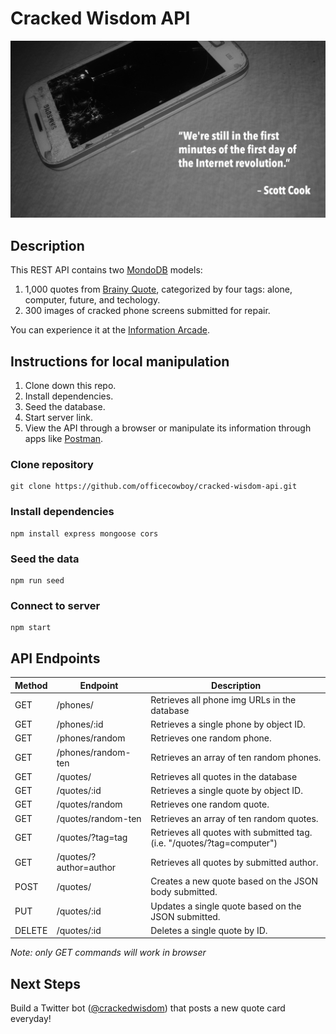 # Cracked Wisdom API

![mock-up](crackedwisdom_mockup.jpg)

## Description

This REST API contains two [MondoDB](https://www.mongodb.com/) models:
1) 1,000 quotes from [Brainy Quote](https://www.brainyquote.com/), categorized by four tags: alone, computer, future, and techology.
2) 300 images of cracked phone screens submitted for repair.

You can experience it at the [Information Arcade](https://informationarcade.com/cracked-wisdom/).

## Instructions for local manipulation

1) Clone down this repo.
2) Install dependencies.
3) Seed the database.
4) Start server link.
5) View the API through a browser or manipulate its information through apps like [Postman](https://www.postman.com/).

### Clone repository

```
git clone https://github.com/officecowboy/cracked-wisdom-api.git
```

### Install dependencies

```
npm install express mongoose cors
```

### Seed the data

```
npm run seed
```

### Connect to server

```
npm start
````

## API Endpoints

| Method | Endpoint         | Description             |
| ------ | ---------------- | ----------------------- |
| GET    | /phones/             | Retrieves all phone img URLs in the database   |
| GET    | /phones/:id          | Retrieves a single phone by object ID.  |
| GET    | /phones/random   | Retrieves one random phone. |
| GET    | /phones/random-ten | Retrieves an array of ten random phones.  |
| GET    | /quotes/             | Retrieves all quotes in the database   |
| GET    | /quotes/:id          | Retrieves a single quote by object ID.  |
| GET    | /quotes/random   | Retrieves one random quote. |
| GET    | /quotes/random-ten | Retrieves an array of ten random quotes.  |
| GET    | /quotes/?tag=tag | Retrieves all quotes with submitted tag. (i.e. "/quotes/?tag=computer")  |
| GET    | /quotes/?author=author | Retrieves all quotes by submitted author.  |
| POST  | /quotes/ | Creates a new quote based on the JSON body submitted.   |
| PUT    | /quotes/:id | Updates a single quote based on the JSON submitted.    |
| DELETE | /quotes/:id | Deletes a single quote by ID.    |

*Note: only GET commands will work in browser*

## Next Steps

Build a Twitter bot ([@crackedwisdom](https://twitter.com/crackedwisdom)) that posts a new quote card everyday!
